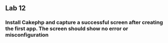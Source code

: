 ## Lab 12

### Install Cakephp and capture a successful screen after creating the first app. The screen should show no error or misconfiguration



